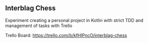 Interblag Chess
--------------------

Experiment creating a personal project in Kotlin
with strict TDD and management of tasks with Trello

Trello Board: https://trello.com/b/kfHIPncO/interblag-chess
